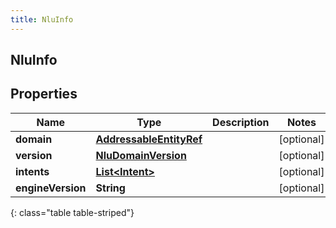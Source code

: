 ```yaml
---
title: NluInfo
---
```

## NluInfo


## Properties

| Name | Type | Description | Notes |
| ------------ | ------------- | ------------- | ------------- |
| **domain** | <!----><!---->[**AddressableEntityRef**](AddressableEntityRef.html)<!----> |  |  [optional] |
| **version** | <!----><!---->[**NluDomainVersion**](NluDomainVersion.html)<!----> |  |  [optional] |
| **intents** | <!----><!---->[**List&lt;Intent&gt;**](Intent.html)<!----> |  |  [optional] |
| **engineVersion** | <!----><!---->**String**<!----> |  |  [optional] |
{: class="table table-striped"}



